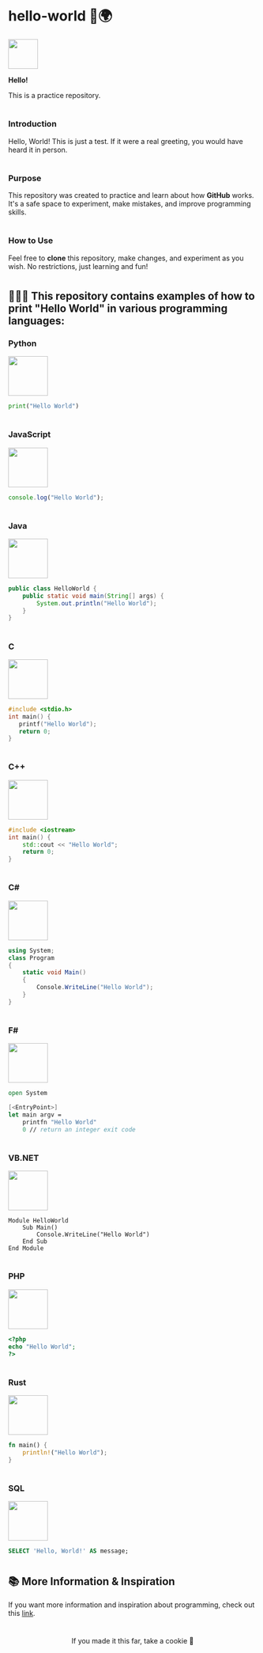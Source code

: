 # hello-world 👋🌍

<img src="https://user-images.githubusercontent.com/98788821/209615112-def0ac3e-2067-4dfb-bb32-7fb4bdf52bdb.gif" width="60" height="60"/>

**Hello!**

This is a practice repository.

#

### Introduction

Hello, World! This is just a test. If it were a real greeting, you would have heard it in person.

#

### Purpose

This repository was created to practice and learn about how **GitHub** works. It's a safe space to experiment, make mistakes, and improve programming skills.

#

### How to Use

Feel free to **clone** this repository, make changes, and experiment as you wish. No restrictions, just learning and fun!

#

## 👩🏻‍💻 **This repository contains examples of how to print "Hello World" in various programming languages:**

### **Python**  
<img src="https://cdn.jsdelivr.net/gh/devicons/devicon/icons/python/python-original.svg" width="80" height="80"/>

```python
print("Hello World")
```

#

### **JavaScript**  
<img src="https://cdn.jsdelivr.net/gh/devicons/devicon/icons/javascript/javascript-plain.svg" width="80" height="80"/>

```javascript
console.log("Hello World");
```

#

### **Java**  
<img src="https://cdn.jsdelivr.net/gh/devicons/devicon/icons/java/java-plain.svg" width="80" height="80"/>

```java
public class HelloWorld {
    public static void main(String[] args) {
        System.out.println("Hello World");
    }
}
```

#

### **C**  
<img src="https://cdn.jsdelivr.net/gh/devicons/devicon/icons/c/c-original.svg" width="80" height="80"/>

```c
#include <stdio.h>
int main() {
   printf("Hello World");
   return 0;
}
```

#

### **C++**  
<img src="https://cdn.jsdelivr.net/gh/devicons/devicon/icons/cplusplus/cplusplus-original.svg" width="80" height="80"/>

```cpp
#include <iostream>
int main() {
    std::cout << "Hello World";
    return 0;
}
```

#

### **C#**  
<img src="https://cdn.jsdelivr.net/gh/devicons/devicon/icons/csharp/csharp-original.svg" width="80" height="80"/>

```csharp
using System;
class Program
{
    static void Main()
    {
        Console.WriteLine("Hello World");
    }
}
```

#

### **F#**  
<img src="https://cdn.jsdelivr.net/gh/devicons/devicon/icons/fsharp/fsharp-original.svg" width="80" height="80"/>

```fsharp
open System

[<EntryPoint>]
let main argv =
    printfn "Hello World"
    0 // return an integer exit code
```

#

### **VB.NET**  
<img src="https://cdn.jsdelivr.net/gh/devicons/devicon/icons/visualbasic/visualbasic-original.svg" width="80" height="80"/>

```vbnet
Module HelloWorld
    Sub Main()
        Console.WriteLine("Hello World")
    End Sub
End Module
```

#

### **PHP**  
<img src="https://cdn.jsdelivr.net/gh/devicons/devicon/icons/php/php-plain.svg" width="80" height="80"/>

```php
<?php
echo "Hello World";
?>
```

#

### **Rust**  
<img src="https://cdn.jsdelivr.net/gh/devicons/devicon/icons/rust/rust-original.svg" width="80" height="80"/>

```rust
fn main() {
    println!("Hello World");
}
```

#

### **SQL**  
<img src="https://cdn.jsdelivr.net/gh/devicons/devicon/icons/mysql/mysql-original.svg" width="80" height="80"/>

```sql
SELECT 'Hello, World!' AS message;
```

#

## 📚 **More Information & Inspiration**

If you want more information and inspiration about programming, check out this [link](https://www.alura.com.br/artigos/hello-world-em-varias-linguagens).

#

<div align="center">
    If you made it this far, take a cookie 🍪
</div>
